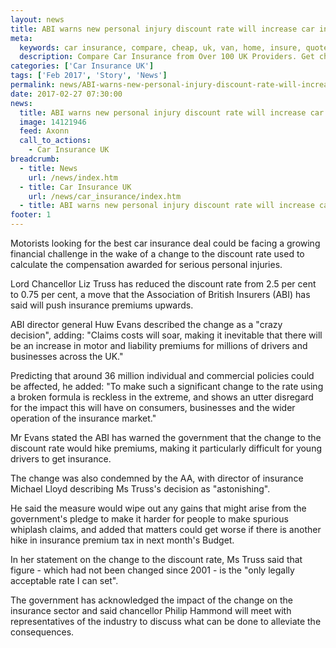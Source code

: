 ```yaml
---
layout: news
title: ABI warns new personal injury discount rate will increase car insurance premiums - Quotezone.co.uk
meta:
  keywords: car insurance, compare, cheap, uk, van, home, insure, quotes, online, comparison, bike, loans, life
  description: Compare Car Insurance from Over 100 UK Providers. Get cheap quotes online now using our fast, free, secure comparison site
categories: ['Car Insurance UK']
tags: ['Feb 2017', 'Story', 'News']
permalink: news/ABI-warns-new-personal-injury-discount-rate-will-increase-car-insurance-premiums.htm
date: 2017-02-27 07:30:00
news:
  title: ABI warns new personal injury discount rate will increase car insurance premiums
  image: 14121946
  feed: Axonn
  call_to_actions:
    - Car Insurance UK
breadcrumb:
  - title: News
    url: /news/index.htm
  - title: Car Insurance UK
    url: /news/car_insurance/index.htm
  - title: ABI warns new personal injury discount rate will increase car insurance premiums
footer: 1
---
```


Motorists looking for the best car insurance deal could be facing a growing financial challenge in the wake of a change to the discount rate used to calculate the compensation awarded for serious personal injuries.

Lord Chancellor Liz Truss has reduced the discount rate from 2.5 per cent to 0.75 per cent, a move that the Association of British Insurers (ABI) has said will push insurance premiums upwards.

ABI director general Huw Evans described the change as a &quot;crazy decision&quot;, adding: &quot;Claims costs will soar, making it inevitable that there will be an increase in motor and liability premiums for millions of drivers and businesses across the UK.&quot;

Predicting that around 36 million individual and commercial policies could be affected, he added: &quot;To make such a significant change to the rate using a broken formula is reckless in the extreme, and shows an utter disregard for the impact this will have on consumers, businesses and the wider operation of the insurance market.&quot;

Mr Evans stated the ABI has warned the government that the change to the discount rate would hike premiums, making it particularly difficult for young drivers to get insurance. &nbsp;

The change was also condemned by the AA, with director of insurance Michael Lloyd describing Ms Truss&#39;s decision as &quot;astonishing&quot;.

He said the measure would wipe out any gains that might arise from the government&#39;s pledge to make it harder for people to make spurious whiplash claims, and added that matters could get worse if there is another hike in insurance premium tax in next month&#39;s Budget.

In her statement on the change to the discount rate, Ms Truss said that figure - which had not been changed since 2001 - is the &quot;only legally acceptable rate I can set&quot;.

The government has acknowledged the impact of the change on the insurance sector and said chancellor Philip Hammond will meet with representatives of the industry to discuss what can be done to alleviate the consequences.
